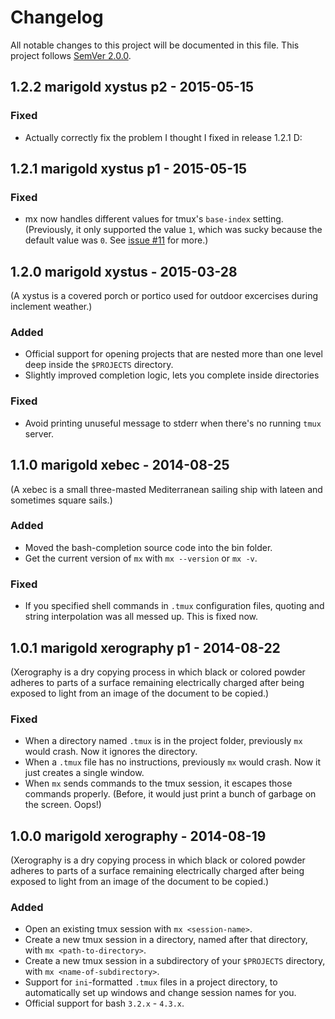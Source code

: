 # Changelog
All notable changes to this project will be documented in this file.
This project follows [SemVer 2.0.0](http://www.semver.org).

## 1.2.2 marigold xystus p2 - 2015-05-15

### Fixed
- Actually correctly fix the problem I thought I fixed in release 1.2.1 D:

## 1.2.1 marigold xystus p1 - 2015-05-15

### Fixed
- mx now handles different values for tmux's `base-index` setting. (Previously,
  it only supported the value `1`, which was sucky because the default value was
  `0`. See [issue #11](https://github.com/demands/mx/issues/11) for more.)

## 1.2.0 marigold xystus - 2015-03-28
(A xystus is a covered porch or portico used for outdoor excercises during inclement weather.)

### Added
- Official support for opening projects that are nested more than one level deep inside the `$PROJECTS` directory.
- Slightly improved completion logic, lets you complete inside directories

### Fixed
- Avoid printing unuseful message to stderr when there's no running `tmux` server.

## 1.1.0 marigold xebec - 2014-08-25
(A xebec is a small three-masted Mediterranean sailing ship with lateen and sometimes square sails.)

### Added
- Moved the bash-completion source code into the bin folder.
- Get the current version of `mx` with `mx --version` or `mx -v`.

### Fixed
- If you specified shell commands in `.tmux` configuration files, quoting and string interpolation was all messed up. This is fixed now.

## 1.0.1 marigold xerography p1 - 2014-08-22
(Xerography is a dry copying process in which black or colored powder adheres to parts of a surface remaining electrically charged after being exposed to light from an image of the document to be copied.)

### Fixed
- When a directory named `.tmux` is in the project folder, previously `mx` would crash. Now it ignores the directory.
- When a `.tmux` file has no instructions, previously `mx` would crash. Now it just creates a single window.
- When `mx` sends commands to the tmux session, it escapes those commands properly. (Before, it would just print a bunch of garbage on the screen. Oops!)

## 1.0.0 marigold xerography - 2014-08-19
(Xerography is a dry copying process in which black or colored powder adheres to parts of a surface remaining electrically charged after being exposed to light from an image of the document to be copied.)

### Added
- Open an existing tmux session with `mx <session-name>`.
- Create a new tmux session in a directory, named after that directory, with `mx <path-to-directory>`.
- Create a new tmux session in a subdirectory of your `$PROJECTS` directory, with `mx <name-of-subdirectory>`.
- Support for `ini`-formatted `.tmux` files in a project directory, to automatically set up windows and change session names for you.
- Official support for bash `3.2.x` - `4.3.x`.


